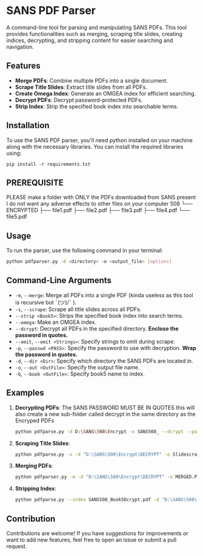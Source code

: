 
# SANS PDF Parser

A command-line tool for parsing and manipulating SANS PDFs. This tool provides functionalities such as merging, scraping title slides, creating indices, decrypting, and stripping content for easier searching and navigation.

## Features

- **Merge PDFs**: Combine multiple PDFs into a single document.
- **Scrape Title Slides**: Extract title slides from all PDFs.
- **Create Omega Index**: Generate an OMGEA index for efficient searching.
- **Decrypt PDFs**: Decrypt password-protected PDFs.
- **Strip Index**: Strip the specified book index into searchable terms.

## Installation

To use the SANS PDF parser, you'll need python installed on your machine along with the necessary libraries. You can install the required libraries using:

```pip
pip install -r requirements.txt
```
## PREREQUISITE
PLEASE make a folder with ONLY the PDFs downloaded from SANS present I do not want any adverse effects to other files on your computer
508
└── ENCRYPTED
    ├── file1.pdf
    ├── file2.pdf
    ├── file3.pdf
    ├── file4.pdf
    └── file5.pdf

## Usage
To run the parser, use the following command in your terminal:

```bash
python pdfparser.py -d <directory> -o <output_file> [options]
```

## Command-Line Arguments

- `-m`, `--merge`: Merge all PDFs into a single PDF (kinda useless as this tool is recursive but ¯\(ツ)/¯ ).
- `-s`, `--scrape`: Scrape all title slides across all PDFs.
- `--strip <Book5>`: Strips the specified book index into search terms.
- `--omega`: Make an OMGEA index.
- `--dcrypt`: Decrypt all PDFs in the specified directory. **Enclose the password in quotes.**
- `--omit`, `--omit <Strings>`: Specify strings to omit during scrape.
- `-p`, `--passwd <PASS>`: Specify the password to use with decryption. **Wrap the password in quotes.**
- `-d`, `--dir <Dir>`: Specify which directory the SANS PDFs are located in.
- `-o`, `--out <OutFile>`: Specify the output file name.
- `-b`, `--book <OutFile>`: Specify book5 name to index.

## Examples

1. **Decrypting PDFs**: The SANS PASSWORD MUST BE IN QUOTES this will also create a new sub-folder called decrypt in the same directory as the Encryped PDFs
   ```bash
   python pdfparse.py -d D:\SANS\508\Encrypt -o SANS508_ --dcrypt --pass "4$`s9....1-q=V"
   ```

2. **Scraping Title Slides**:
   ```bash
   python pdfparse.py -s -d "D:\SANS\508\Encrypt\DECRYPT" -o Slidescrape.txt
   ```

3. **Merging PDFs**:
   ```bash
   python pdfparser.py -m -d "D:\SANS\508\Encrypt\DECRYPT" -o MERGED.PDF
   ```

4. **Stripping Index**:
   ```bash
   python pdfparse.py --index SANS508_Book5Dcrypt.pdf -d "D:\SANS\508\Encrypt\DECRYPT" -o index.txt --omit John Doe
   ```

## Contribution

Contributions are welcome! If you have suggestions for improvements or want to add new features, feel free to open an issue or submit a pull request.

